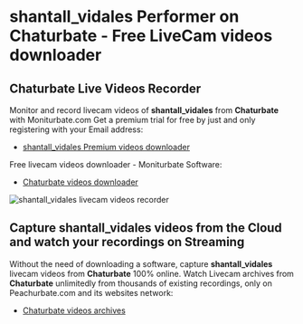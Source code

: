 # shantall_vidales Performer on Chaturbate - Free LiveCam videos downloader

## Chaturbate Live Videos Recorder

Monitor and record livecam videos of **shantall_vidales** from **Chaturbate** with Moniturbate.com
Get a premium trial for free by just and only registering with your Email address:
* [shantall_vidales Premium videos downloader](https://moniturbate.com/request-demo-licence-key.html)

Free livecam videos downloader - Moniturbate Software:
* [Chaturbate videos downloader](https://moniturbate.com/moniturbate-download-software.html)

![shantall_vidales livecam videos recorder](https://peachurnet.com/templates/moniturbate-software.png)


## Capture shantall_vidales videos from the Cloud and watch your recordings on Streaming

Without the need of downloading a software, capture **shantall_vidales** livecam videos from **Chaturbate** 100% online.
Watch Livecam archives from **Chaturbate** unlimitedly from thousands of existing recordings, only on Peachurbate.com and its websites network:
* [Chaturbate videos archives](https://peachurnet.com/)